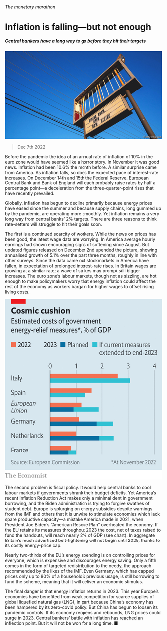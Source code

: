 ###### The monetary marathon

# Inflation is falling—but not enough 

##### Central bankers have a long way to go before they hit their targets 

![image](images/20221210_FNP001.jpg) 

> Dec 7th 2022 

Before the pandemic the idea of an annual rate of inflation of 10% in the euro zone would have seemed like a horror story. In November it was good news. Inflation had been 10.6% the month before. A similar surprise came from America. As inflation falls, so does the expected pace of interest-rate increases. On December 14th and 15th the Federal Reserve, European Central Bank and Bank of England will each probably raise rates by half a percentage point—a deceleration from the three-quarter-point rises that have recently prevailed. 

Globally, inflation has begun to decline primarily because energy prices have eased since the summer and because supply chains, long gummed up by the pandemic, are operating more smoothly. Yet inflation remains a very long way from central banks’ 2% targets. There are three reasons to think rate-setters will struggle to hit their goals soon.

The first is a continued scarcity of workers. While the news on prices has been good, the latest wage data are worrying. In America average hourly earnings had shown encouraging signs of softening since August. But updated figures released on December 2nd upended the picture, showing annualised growth of 5.1% over the past three months, roughly in line with other surveys. Since the data came out stockmarkets in America have fallen, in expectation of prolonged interest-rate rises. In Britain wages are growing at a similar rate; a wave of strikes may prompt still bigger increases. The euro zone’s labour markets, though not as sizzling, are hot enough to make policymakers worry that energy inflation could affect the rest of the economy as workers bargain for higher wages to offset rising living costs. 

![image](images/20221210_FNC109.png) 


The second problem is fiscal policy. It would help central banks to cool labour markets if governments shrank their budget deficits. Yet America’s recent Inflation Reduction Act makes only a minimal dent in government borrowing, and the Biden administration is trying to forgive swathes of student debt. Europe is splurging on energy subsidies despite warnings from the IMF and others that it is unwise to stimulate economies which lack spare productive capacity—a mistake America made in 2021, when President Joe Biden’s “American Rescue Plan” overheated the economy. If the EU retains its measures throughout 2023 the cost, net of taxes raised to fund the handouts, will reach nearly 2% of GDP (see chart). In aggregate Britain’s much advertised belt-tightening will not begin until 2025, thanks to its costly energy-price cap. 

Nearly two-thirds of the EU’s energy spending is on controlling prices for everyone, which is expensive and discourages energy saving. Only a fifth comes in the form of targeted redistribution to the needy, the approach recommended by the likes of the IMF. Even Germany, which has capped prices only up to 80% of a household’s previous usage, is still borrowing to fund the scheme, meaning that it will deliver an economic stimulus. 

The final danger is that energy inflation returns in 2023. This year Europe’s economies have benefited from weak competition for scarce supplies of global liquefied natural gas (LNG), in part because China’s economy has been hampered by its zero-covid policy. But China has begun to loosen its pandemic controls. If its economy reopens and rebounds, LNG prices could surge in 2023. Central bankers’ battle with inflation has reached an inflection point. But it will not be won for a long time. ■


